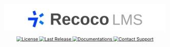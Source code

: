 [![Recoco Learning Management System](assets/recoco-banner.svg)](https://github.com/recoco-ac)

<div align="center">
  <a href="https://github.com/recoco-ac/recoco/blob/main/LICENSE">
    <img src="https://img.shields.io/github/license/recoco-ac/recoco" alt="License">
  </a>
  <a href="https://github.com/recoco-ac/recoco/releases">
    <img src="https://img.shields.io/github/v/release/recoco-ac/recoco" alt="Last Release">
  </a>
  <a href="https://recoco-ac.github.io/recoco">
    <img src="https://img.shields.io/website?url=https%3A%2F%2Frecoco-ac.github.io%2Frecoco&label=website&up_message=recoco-ac.github.io%2Frecoco&up_color=b4d4ff" alt="Documentations">
  </a>
  <a href="mailto:recoco.ac@gmail.com">
    <img src="https://img.shields.io/badge/support-recoco.ac@gmail.com-eef5ff" alt="Contact Support">
  </a>
</div>
